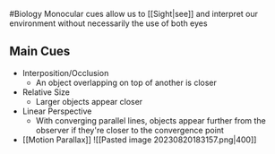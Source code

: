 #Biology
Monocular cues allow us to [[Sight|see]] and interpret our environment without necessarily the use of both eyes
## Main Cues
* Interposition/Occlusion
	* An object overlapping on top of another is closer
* Relative Size
	* Larger objects appear closer
* Linear Perspective
	* With converging parallel lines, objects appear further from the observer if they're closer to the convergence point
* [[Motion Parallax]]
![[Pasted image 20230820183157.png|400]]